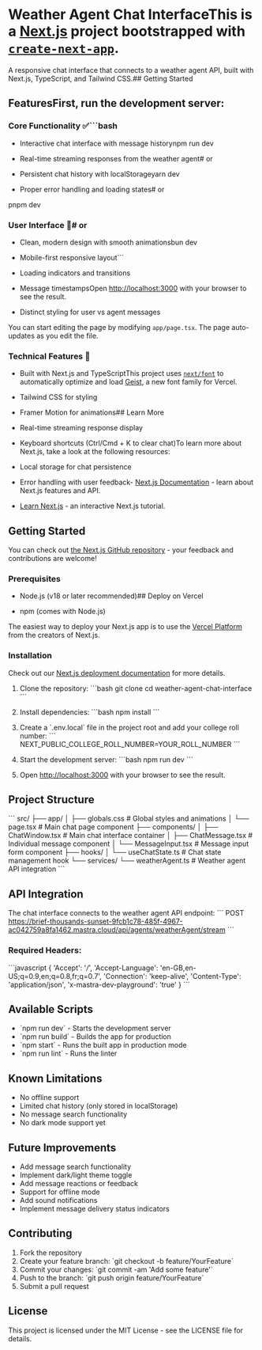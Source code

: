 # Weather Agent Chat InterfaceThis is a [Next.js](https://nextjs.org) project bootstrapped with [`create-next-app`](https://nextjs.org/docs/app/api-reference/cli/create-next-app).



A responsive chat interface that connects to a weather agent API, built with Next.js, TypeScript, and Tailwind CSS.## Getting Started



## FeaturesFirst, run the development server:



### Core Functionality ✅```bash

- Interactive chat interface with message historynpm run dev

- Real-time streaming responses from the weather agent# or

- Persistent chat history with localStorageyarn dev

- Proper error handling and loading states# or

pnpm dev

### User Interface 🎨# or

- Clean, modern design with smooth animationsbun dev

- Mobile-first responsive layout```

- Loading indicators and transitions

- Message timestampsOpen [http://localhost:3000](http://localhost:3000) with your browser to see the result.

- Distinct styling for user vs agent messages

You can start editing the page by modifying `app/page.tsx`. The page auto-updates as you edit the file.

### Technical Features 🔧

- Built with Next.js and TypeScriptThis project uses [`next/font`](https://nextjs.org/docs/app/building-your-application/optimizing/fonts) to automatically optimize and load [Geist](https://vercel.com/font), a new font family for Vercel.

- Tailwind CSS for styling

- Framer Motion for animations## Learn More

- Real-time streaming response display

- Keyboard shortcuts (Ctrl/Cmd + K to clear chat)To learn more about Next.js, take a look at the following resources:

- Local storage for chat persistence

- Error handling with user feedback- [Next.js Documentation](https://nextjs.org/docs) - learn about Next.js features and API.

- [Learn Next.js](https://nextjs.org/learn) - an interactive Next.js tutorial.

## Getting Started

You can check out [the Next.js GitHub repository](https://github.com/vercel/next.js) - your feedback and contributions are welcome!

### Prerequisites

- Node.js (v18 or later recommended)## Deploy on Vercel

- npm (comes with Node.js)

The easiest way to deploy your Next.js app is to use the [Vercel Platform](https://vercel.com/new?utm_medium=default-template&filter=next.js&utm_source=create-next-app&utm_campaign=create-next-app-readme) from the creators of Next.js.

### Installation

Check out our [Next.js deployment documentation](https://nextjs.org/docs/app/building-your-application/deploying) for more details.

1. Clone the repository:
\`\`\`bash
git clone <repository-url>
cd weather-agent-chat-interface
\`\`\`

2. Install dependencies:
\`\`\`bash
npm install
\`\`\`

3. Create a \`.env.local\` file in the project root and add your college roll number:
\`\`\`
NEXT_PUBLIC_COLLEGE_ROLL_NUMBER=YOUR_ROLL_NUMBER
\`\`\`

4. Start the development server:
\`\`\`bash
npm run dev
\`\`\`

5. Open [http://localhost:3000](http://localhost:3000) with your browser to see the result.

## Project Structure

\`\`\`
src/
├── app/
│   ├── globals.css          # Global styles and animations
│   └── page.tsx            # Main chat page component
├── components/
│   ├── ChatWindow.tsx      # Main chat interface container
│   ├── ChatMessage.tsx     # Individual message component
│   └── MessageInput.tsx    # Message input form component
├── hooks/
│   └── useChatState.ts     # Chat state management hook
└── services/
    └── weatherAgent.ts     # Weather agent API integration
\`\`\`

## API Integration

The chat interface connects to the weather agent API endpoint:
\`\`\`
POST https://brief-thousands-sunset-9fcb1c78-485f-4967-ac042759a8fa1462.mastra.cloud/api/agents/weatherAgent/stream
\`\`\`

### Required Headers:
\`\`\`javascript
{
  'Accept': '*/*',
  'Accept-Language': 'en-GB,en-US;q=0.9,en;q=0.8,fr;q=0.7',
  'Connection': 'keep-alive',
  'Content-Type': 'application/json',
  'x-mastra-dev-playground': 'true'
}
\`\`\`

## Available Scripts

- \`npm run dev\` - Starts the development server
- \`npm run build\` - Builds the app for production
- \`npm start\` - Runs the built app in production mode
- \`npm run lint\` - Runs the linter

## Known Limitations

- No offline support
- Limited chat history (only stored in localStorage)
- No message search functionality
- No dark mode support yet

## Future Improvements

- Add message search functionality
- Implement dark/light theme toggle
- Add message reactions or feedback
- Support for offline mode
- Add sound notifications
- Implement message delivery status indicators

## Contributing

1. Fork the repository
2. Create your feature branch: \`git checkout -b feature/YourFeature\`
3. Commit your changes: \`git commit -am 'Add some feature'\`
4. Push to the branch: \`git push origin feature/YourFeature\`
5. Submit a pull request

## License

This project is licensed under the MIT License - see the LICENSE file for details.